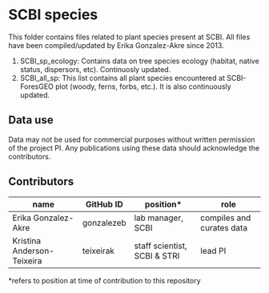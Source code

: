 # SCBI species
This folder contains files related to plant species present at SCBI. All files have been compiled/updated by Erika Gonzalez-Akre since 2013.
1. SCBI_sp_ecology: Contains data on tree species ecology (habitat, native status, dispersors, etc). Continuosly updated.
2. SCBI_all_sp: This list contains all plant species encountered at SCBI-ForesGEO plot (woody, ferns, forbs, etc.). It is also continuously updated.

## Data use
Data may not be used for commercial purposes without written permission of the project PI. Any publications using these data should acknowledge the contributors. 

## Contributors
| name | GitHub ID | position*  | role |
| -----| ---- |---- | ---- |
| Erika Gonzalez- Akre| gonzalezeb | lab manager, SCBI | compiles and curates data|
| Kristina Anderson-Teixeira | teixeirak | staff scientist, SCBI & STRI | lead PI |

*refers to position at time of contribution to this repository
